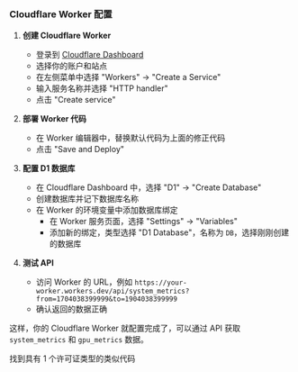
### Cloudflare Worker 配置

1. **创建 Cloudflare Worker**

   - 登录到 [Cloudflare Dashboard](https://dash.cloudflare.com/)
   - 选择你的账户和站点
   - 在左侧菜单中选择 "Workers" -> "Create a Service"
   - 输入服务名称并选择 "HTTP handler"
   - 点击 "Create service"

2. **部署 Worker 代码**

   - 在 Worker 编辑器中，替换默认代码为上面的修正代码
   - 点击 "Save and Deploy"

3. **配置 D1 数据库**

   - 在 Cloudflare Dashboard 中，选择 "D1" -> "Create Database"
   - 创建数据库并记下数据库名称
   - 在 Worker 的环境变量中添加数据库绑定
     - 在 Worker 服务页面，选择 "Settings" -> "Variables"
     - 添加新的绑定，类型选择 "D1 Database"，名称为 `DB`，选择刚刚创建的数据库

4. **测试 API**

   - 访问 Worker 的 URL，例如 `https://your-worker.workers.dev/api/system_metrics?from=1704038399999&to=1904038399999`
   - 确认返回的数据正确

这样，你的 Cloudflare Worker 就配置完成了，可以通过 API 获取 `system_metrics` 和 `gpu_metrics` 数据。

找到具有 1 个许可证类型的类似代码